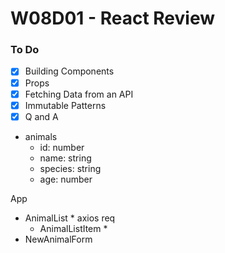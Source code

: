 # W08D01 - React Review

### To Do
- [x] Building Components
- [x] Props
- [x] Fetching Data from an API
- [x] Immutable Patterns
- [x] Q and A

* animals
  - id: number
  - name: string
  - species: string
  - age: number


App
  - AnimalList * axios req
    - AnimalListItem *
  - NewAnimalForm 











